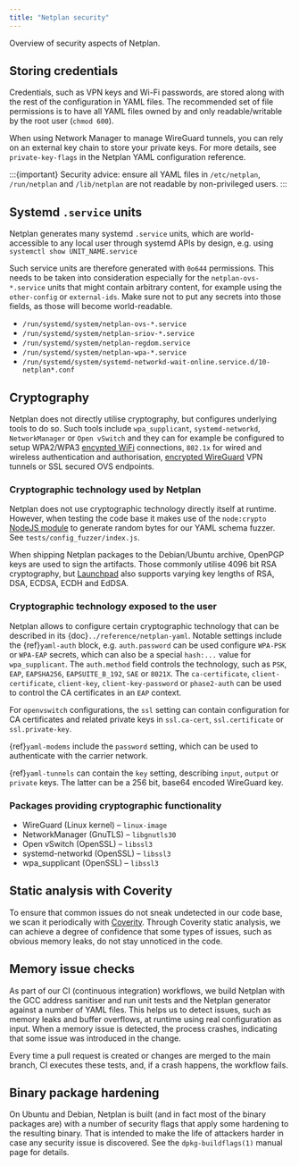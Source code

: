 ```yaml
---
title: "Netplan security"
---
```


Overview of security aspects of Netplan.

## Storing credentials

Credentials, such as VPN keys and Wi-Fi passwords, are stored along with the rest
of the configuration in YAML files. The recommended set of file permissions is
to have all YAML files owned by and only readable/writable by the root user (`chmod 600`).

When using Network Manager to manage WireGuard tunnels, you can rely on an
external key chain to store your private keys. For more details, see `private-key-flags`
in the Netplan YAML configuration reference.

:::{important}
Security advice: ensure all YAML files in `/etc/netplan`, `/run/netplan` and
`/lib/netplan` are not readable by non-privileged users.
:::

## Systemd `.service` units

Netplan generates many systemd `.service` units, which are world-accessible to
any local user through systemd APIs by design, e.g. using `systemctl show UNIT_NAME.service`

Such service units are therefore generated with `0o644` permissions. This
needs to be taken into consideration especially for the `netplan-ovs-*.service`
units that might contain arbitrary content, for example using the `other-config`
or `external-ids`. Make sure not to put any secrets into those fields, as those
will become world-readable.

* `/run/systemd/system/netplan-ovs-*.service`
* `/run/systemd/system/netplan-sriov-*.service`
* `/run/systemd/system/netplan-regdom.service`
* `/run/systemd/system/netplan-wpa-*.service`
* `/run/systemd/system/systemd-networkd-wait-online.service.d/10-netplan*.conf`

## Cryptography

Netplan does not directly utilise cryptography, but configures underlying tools
to do so. Such tools include `wpa_supplicant`, `systemd-networkd`, `NetworkManager`
or `Open vSwitch` and they can for example be configured to setup WPA2/WPA3
[encypted WiFi](https://w1.fi/wpa_supplicant/devel/code_structure.html#crypto_func)
connections, `802.1x` for wired and wireless authentication and authorisation,
[encrypted WireGuard](https://www.wireguard.com/protocol/) VPN tunnels or SSL
secured OVS endpoints.

### Cryptographic technology used by Netplan

Netplan does not use cryptographic technology directly itself at runtime.
However, when testing the code base it makes use of the `node:crypto`
[NodeJS module](https://nodejs.org/api/crypto.html) to generate random bytes for
our YAML schema fuzzer. See `tests/config_fuzzer/index.js`.

When shipping Netplan packages to the Debian/Ubuntu archive, OpenPGP keys are
used to sign the artifacts. Those commonly utilise 4096 bit RSA cryptography,
but [Launchpad](https://launchpad.net/people/+me/+editpgpkeys) also supports
varying key lengths of RSA, DSA, ECDSA, ECDH and EdDSA.

### Cryptographic technology exposed to the user

Netplan allows to configure certain cryptographic technology that can be
described in its {doc}`../reference/netplan-yaml`. Notable settings include the
{ref}`yaml-auth` block, e.g. `auth.password` can be used configure `WPA-PSK` or
`WPA-EAP` secrets, which can also be a special `hash:...` value for
`wpa_supplicant`. The `auth.method` field controls the technology, such as
`PSK`, `EAP`, `EAPSHA256`, `EAPSUITE_B_192`, `SAE` or `8021X`. The
`ca-certificate`, `client-certificate`, `client-key`, `client-key-password` or
`phase2-auth` can be used to control the CA certificates in an `EAP` context.

For `openvswitch` configurations, the `ssl` setting can contain configuration
for CA certificates and related private keys in `ssl.ca-cert`, `ssl.certificate`
or `ssl.private-key`.

{ref}`yaml-modems` include the `password` setting, which can be used to
authenticate with the carrier network.

{ref}`yaml-tunnels` can contain the `key` setting, describing `input`, `output`
or `private` keys. The latter can be a 256 bit, base64 encoded WireGuard key.

### Packages providing cryptographic functionality

* WireGuard (Linux kernel) – `linux-image`
* NetworkManager (GnuTLS) – `libgnutls30`
* Open vSwitch (OpenSSL) – `libssl3`
* systemd-networkd (OpenSSL) – `libssl3`
* wpa_supplicant (OpenSSL) – `libssl3`

## Static analysis with Coverity

To ensure that common issues do not sneak undetected in our code base,
we scan it periodically with [Coverity](https://scan.coverity.com/).
Through Coverity static analysis, we can achieve a degree of confidence
that some types of issues, such as obvious memory leaks, do not stay
unnoticed in the code.

## Memory issue checks

As part of our CI (continuous integration) workflows, we build Netplan with the GCC
address sanitiser and run unit tests and the Netplan generator against a
number of YAML files. This helps us to detect issues, such as memory leaks and
buffer overflows, at runtime using real configuration as input. When a memory
issue is detected, the process crashes, indicating that some issue was
introduced in the change.

Every time a pull request is created or changes are merged to the main branch,
CI executes these tests, and, if a crash happens, the workflow fails. 

## Binary package hardening

On Ubuntu and Debian, Netplan is built (and in fact most of the binary packages are)
with a number of security flags that apply some hardening to the resulting binary.
That is intended to make the life of attackers harder in case any security issue is
discovered. See the `dpkg-buildflags(1)` manual page for details.
